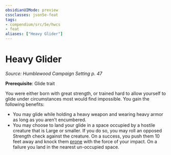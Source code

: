 ```yaml
---
obsidianUIMode: preview
cssclasses: json5e-feat
tags:
- compendium/src/5e/hwcs
- feat
aliases: ["Heavy Glider"]
---
```

# Heavy Glider
*Source: Humblewood Campaign Setting p. 47*  

**Prerequisite**: Glide trait

You were either born with great strength, or trained hard to allow yourself to glide under circumstances most would find impossible. You gain the following benefits:

- You may glide while holding a heavy weapon and wearing heavy armor as long as you aren't encumbered.  
- You may choose to land your glide in a space occupied by a hostile creature that is Large or smaller. If you do so, you may roll an opposed Strength check against the creature. On a success, you push them 10 feet away and knock them [prone](/Systems/5e/rules/conditions.md#prone) with the force of your impact. On a failure you land in the nearest un-occupied space.